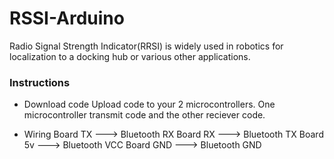 # RSSI-Arduino
Radio Signal Strength Indicator(RRSI) is widely used in robotics for localization to a docking hub or various other applications.


### Instructions

- Download code
  Upload code to your 2 microcontrollers. One microcontroller transmit code and the other reciever code.

- Wiring
  Board TX  ---> Bluetooth RX
  Board RX  ---> Bluetooth TX
  Board 5v  ---> Bluetooth VCC
  Board GND ---> Bluetooth GND
  
